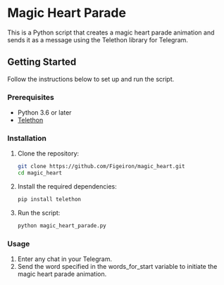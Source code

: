# Magic Heart Parade

This is a Python script that creates a magic heart parade animation and sends it as a message using the Telethon library for Telegram.

## Getting Started

Follow the instructions below to set up and run the script.

### Prerequisites

- Python 3.6 or later
- [Telethon](https://telethon.readthedocs.io/en/stable/)

### Installation

1. Clone the repository:

   ```bash
   git clone https://github.com/Figeiron/magic_heart.git
   cd magic_heart

2. Install the required dependencies:

    ```bash
    pip install telethon
    
3. Run the script:
    
    ```bash
    python magic_heart_parade.py
   
### Usage

1. Еnter any chat in your Telegram.
2. Send the word specified in the words_for_start variable to initiate the magic heart parade animation.


